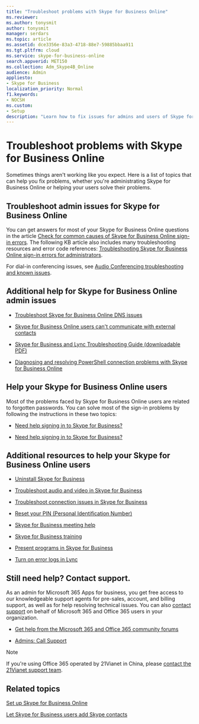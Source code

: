 ```yaml
---
title: "Troubleshoot problems with Skype for Business Online"
ms.reviewer: 
ms.author: tonysmit
author: tonysmit
manager: serdars
ms.topic: article
ms.assetid: dce3356e-83a3-4718-88e7-59885bbaa911
ms.tgt.pltfrm: cloud
ms.service: skype-for-business-online
search.appverid: MET150
ms.collection: Adm_Skype4B_Online
audience: Admin
appliesto:
- Skype for Business
localization_priority: Normal
f1.keywords:
- NOCSH
ms.custom:
- Setup
description: "Learn how to fix issues for admins and users of Skype for Business in Microsoft 365 and Office 365."
---
```


# Troubleshoot problems with Skype for Business Online

Sometimes things aren't working like you expect. Here is a list of topics that can help you fix problems, whether you're administrating Skype for Business Online or helping your users solve their problems.

## Troubleshoot admin issues for Skype for Business Online

You can get answers for most of your Skype for Business Online questions in the article [Check for common causes of Skype for Business Online sign-in errors](troubleshooting-sign-in-errors-for-admins.md#toc323194094). The following KB article also includes many troubleshooting resources and error code references: [Troubleshooting Skype for Business Online sign-in errors for administrators](./troubleshooting-sign-in-errors-for-admins.md).

For dial-in conferencing issues, see [Audio Conferencing troubleshooting and known issues](../audio-conferencing-in-office-365/audio-conferencing-troubleshooting-and-known-issues.md).

## Additional help for Skype for Business Online admin issues

- [Troubleshoot Skype for Business Online DNS issues](/SkypeForBusiness/troubleshoot/online-configuration/dns-configuration-issue)

- [Skype for Business Online users can't communicate with external contacts](/SkypeForBusiness/troubleshoot/online-im-presence/cannot-communicate-with-external-contacts)

- [Skype for Business and Lync Troubleshooting Guide (downloadable PDF)](https://gallery.technet.microsoft.com/office/Skype-for-Business-and-7857597d/view/Discussions)

- [Diagnosing and resolving PowerShell connection problems with Skype for Business Online](../set-up-your-computer-for-windows-powershell/set-up-your-computer-for-windows-powershell.md)

## Help your Skype for Business Online users

Most of the problems faced by Skype for Business Online users are related to forgotten passwords. You can solve most of the sign-in problems by following the instructions in these two topics:

- [Need help signing in to Skype for Business?](https://support.office.com/article/448b8ea7-5b33-444a-afd4-175fc9930d05)

- [Need help signing in to Skype for Business?](https://support.office.com/article/448b8ea7-5b33-444a-afd4-175fc9930d05#bkmk-reset-password)

## Additional resources to help your Skype for Business Online users

- [Uninstall Skype for Business](https://support.office.com/article/28c4a036-7f22-406c-b7f4-87894cbaf902)

- [Troubleshoot audio and video in Skype for Business](https://support.office.com/article/62777bc6-c52b-47ae-84ba-a8905c3b71dc)

- [Troubleshoot connection issues in Skype for Business](https://support.office.com/article/ca302828-783f-425c-bbe2-356348583771)

- [Reset your PIN (Personal Identification Number)](https://support.office.com/article/b62e7fc0-5ccc-4aac-925b-6ab94f18dfcd)

- [Skype for Business meeting help](https://support.office.com/article/e0bc00a0-b01f-4f51-88fa-6f74abefa203)

- [Skype for Business training](https://support.office.com/article/2461b8dd-c825-4e18-9a4c-015bba5a5a7e)

- [Present programs in Skype for Business](https://support.office.com/article/a5e6f4dc-06ac-4ccd-9a52-649b4f4a5306)

- [Turn on error logs in Lync](https://support.office.com/article/eaf6602b-95e0-4c27-869f-36017475806c)

## Still need help? Contact support.
<a name="BK_SupportBridge_1"> </a>

As an admin for Microsoft 365 Apps for business, you get free access to our knowledgeable support agents for pre-sales, account, and billing support, as well as for help resolving technical issues. You can also [contact support](/microsoft-365/Admin/contact-support-for-business-products) on behalf of Microsoft 365 and Office 365 users in your organization.

- [Get help from the Microsoft 365 and Office 365 community forums](https://go.microsoft.com/fwlink/p/?LinkId=518605)

- [Admins: Call Support](/microsoft-365/Admin/contact-support-for-business-products)

> [!NOTE]
> If you're using Office 365 operated by 21Vianet in China, please [contact the 21Vianet support team](/microsoft-365/Admin/contact-support-for-business-products).

## Related topics
[Set up Skype for Business Online](set-up-skype-for-business-online.md)

[Let Skype for Business users add Skype contacts](let-skype-for-business-users-add-skype-contacts.md)